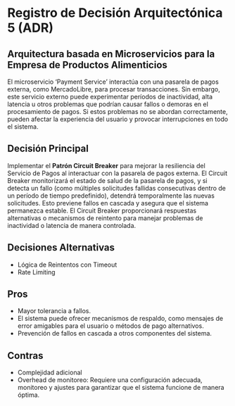 # Registro de Decisión Arquitectónica 5 (ADR)
## Arquitectura basada en Microservicios para la Empresa de Productos Alimenticios

El microservicio ‘Payment Service’ interactúa con una pasarela de pagos externa, como MercadoLibre, para procesar transacciones. Sin embargo, este servicio externo puede experimentar períodos de inactividad, alta latencia u otros problemas que podrían causar fallos o demoras en el procesamiento de pagos. Si estos problemas no se abordan correctamente, pueden afectar la experiencia del usuario y provocar interrupciones en todo el sistema.

## Decisión Principal

Implementar el **Patrón Circuit Breaker** para mejorar la resiliencia del Servicio de Pagos al interactuar con la pasarela de pagos externa. El Circuit Breaker monitorizará el estado de salud de la pasarela de pagos, y si detecta un fallo (como múltiples solicitudes fallidas consecutivas dentro de un período de tiempo predefinido), detendrá temporalmente las nuevas solicitudes. Esto previene fallos en cascada y asegura que el sistema permanezca estable. El Circuit Breaker proporcionará respuestas alternativas o mecanismos de reintento para manejar problemas de inactividad o latencia de manera controlada.

## Decisiones Alternativas

- Lógica de Reintentos con Timeout
- Rate Limiting

## Pros

- Mayor tolerancia a fallos.
- El sistema puede ofrecer mecanismos de respaldo, como mensajes de error amigables para el usuario o métodos de pago alternativos.
- Prevención de fallos en cascada a otros componentes del sistema.

## Contras

- Complejidad adicional
- Overhead de monitoreo: Requiere una configuración adecuada, monitoreo y ajustes para garantizar que el sistema funcione de manera óptima.
